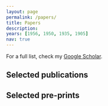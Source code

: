 ```yaml
---
layout: page
permalink: /papers/
title: Papers
description: 
years: [1956, 1950, 1935, 1905]
nav: true
---
```



For a full list, check my [Google Scholar](https://scholar.google.com/citations?user=Pt0QJm4AAAAJ&hl=es&authuser=1).

## Selected publications

## Selected pre-prints

